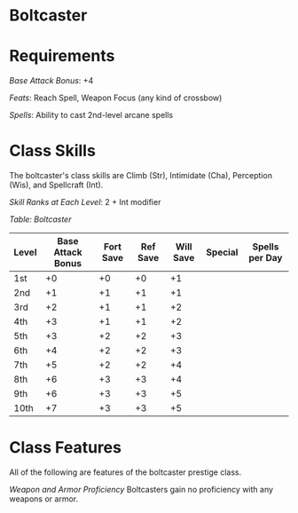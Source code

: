 Boltcaster
==========

Requirements
============

*Base Attack Bonus*: +4

*Feats*:  Reach Spell, Weapon Focus (any kind of crossbow)

*Spells*:  Ability to cast 2nd-level arcane spells

Class Skills
============

The boltcaster's class skills are Climb (Str), Intimidate (Cha), Perception (Wis), and Spellcraft (Int).

*Skill Ranks at Each Level*: 2 + Int modifier

*Table:  Boltcaster*

Level | Base Attack Bonus | Fort Save | Ref Save | Will Save | Special | Spells per Day
------|-------------------|-----------|----------|-----------|---------|---------------
1st | +0 | +0 | +0 | +1 | |
2nd | +1 | +1 | +1 | +1 | |
3rd | +2 | +1 | +1 | +2 | |
4th | +3 | +1 | +1 | +2 | |
5th | +3 | +2 | +2 | +3 | |
6th | +4 | +2 | +2 | +3 | |
7th | +5 | +2 | +2 | +4 | |
8th | +6 | +3 | +3 | +4 | |
9th | +6 | +3 | +3 | +5 | |
10th| +7 | +3 | +3 | +5 | |

Class Features
==============

All of the following are features of the boltcaster prestige class.

*Weapon and Armor Proficiency* Boltcasters gain no proficiency with any weapons or armor.

